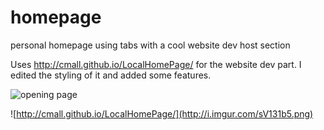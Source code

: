 homepage
========

personal homepage using tabs with a cool website dev host section


Uses http://cmall.github.io/LocalHomePage/ for the website dev part. I edited the styling of it and added some features.

![opening page](http://i.imgur.com/9Jh2q7T.png)

![http://cmall.github.io/LocalHomePage/](http://i.imgur.com/sV131b5.png)
